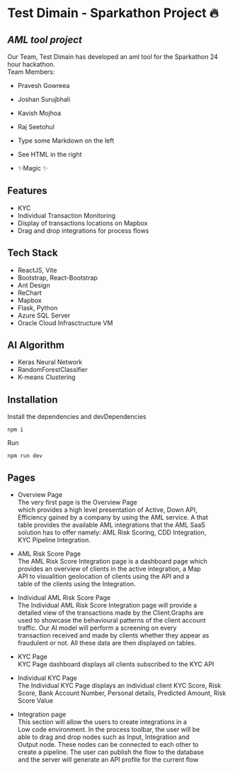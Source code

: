 <h1 class="code-line" data-line-start=0 data-line-end=1 ><a id="Test_Dimain__Sparkathon_Project_0"></a>Test Dimain - Sparkathon Project 🔥</h1>
<h2 class="code-line" data-line-start=1 data-line-end=2 ><a id="AML_tool_project_1"></a><em>AML tool project</em></h2>
<p class="has-line-data" data-line-start="3" data-line-end="5">Our Team, Test Dimain has developed an aml tool for the Sparkathon 24 hour hackathon.<br>
Team Members:</p>
<ul>
<li class="has-line-data" data-line-start="5" data-line-end="6">
<p class="has-line-data" data-line-start="5" data-line-end="6">Pravesh Gowreea</p>
</li>
<li class="has-line-data" data-line-start="6" data-line-end="7">
<p class="has-line-data" data-line-start="6" data-line-end="7">Joshan Surujbhali</p>
</li>
<li class="has-line-data" data-line-start="7" data-line-end="8">
<p class="has-line-data" data-line-start="7" data-line-end="8">Kavish Mojhoa</p>
</li>
<li class="has-line-data" data-line-start="8" data-line-end="10">
<p class="has-line-data" data-line-start="8" data-line-end="9">Raj Seetohul</p>
</li>
<li class="has-line-data" data-line-start="10" data-line-end="11">
<p class="has-line-data" data-line-start="10" data-line-end="11">Type some Markdown on the left</p>
</li>
<li class="has-line-data" data-line-start="11" data-line-end="12">
<p class="has-line-data" data-line-start="11" data-line-end="12">See HTML in the right</p>
</li>
<li class="has-line-data" data-line-start="12" data-line-end="14">
<p class="has-line-data" data-line-start="12" data-line-end="13">✨Magic ✨</p>
</li>
</ul>
<h2 class="code-line" data-line-start=14 data-line-end=15 ><a id="Features_14"></a>Features</h2>
<ul>
<li class="has-line-data" data-line-start="15" data-line-end="16">KYC</li>
<li class="has-line-data" data-line-start="16" data-line-end="17">Individual Transaction Monitoring</li>
<li class="has-line-data" data-line-start="17" data-line-end="18">Display of transactions locations on Mapbox</li>
<li class="has-line-data" data-line-start="18" data-line-end="20">Drag and drop integrations for process flows</li>
</ul>
<h2 class="code-line" data-line-start=20 data-line-end=21 ><a id="Tech_Stack_20"></a>Tech Stack</h2>
<ul>
<li class="has-line-data" data-line-start="21" data-line-end="22">ReactJS, Vite</li>
<li class="has-line-data" data-line-start="22" data-line-end="23">Bootstrap, React-Bootstrap</li>
<li class="has-line-data" data-line-start="23" data-line-end="24">Ant Design</li>
<li class="has-line-data" data-line-start="24" data-line-end="25">ReChart</li>
<li class="has-line-data" data-line-start="25" data-line-end="26">Mapbox</li>
<li class="has-line-data" data-line-start="26" data-line-end="27">Flask, Python</li>
<li class="has-line-data" data-line-start="27" data-line-end="28">Azure SQL Server</li>
<li class="has-line-data" data-line-start="28" data-line-end="30">Oracle Cloud Infrasctructure VM</li>
</ul>
<h2 class="code-line" data-line-start=30 data-line-end=31 ><a id="AI_Algorithm_30"></a>AI Algorithm</h2>
<ul>
<li class="has-line-data" data-line-start="31" data-line-end="32">Keras Neural Network</li>
<li class="has-line-data" data-line-start="32" data-line-end="33">RandomForestClassifier</li>
<li class="has-line-data" data-line-start="33" data-line-end="35">K-means Clustering</li>
</ul>
<h2 class="code-line" data-line-start=35 data-line-end=36 ><a id="Installation_35"></a>Installation</h2>
<p class="has-line-data" data-line-start="36" data-line-end="37">Install the dependencies and devDependencies</p>
<pre><code class="has-line-data" data-line-start="39" data-line-end="41" class="language-sh">npm i
</code></pre>
<p class="has-line-data" data-line-start="41" data-line-end="42">Run</p>
<pre><code class="has-line-data" data-line-start="43" data-line-end="45" class="language-sh">npm run dev
</code></pre>
<h2 class="code-line" data-line-start=45 data-line-end=46 ><a id="Pages_45"></a>Pages</h2>
<ul>
<li class="has-line-data" data-line-start="46" data-line-end="54">
<p class="has-line-data" data-line-start="46" data-line-end="53">Overview Page<br>
The very first page is the Overview Page<br>
which provides a high level presentation of Active, Down API,<br>
Efficiency gained by a company by using the AML service. A that<br>
table provides the available AML integrations that the AML SaaS<br>
solution has to offer namely: AML Risk Scoring, CDD Integration,<br>
KYC Pipeline Integration.</p>
</li>
<li class="has-line-data" data-line-start="54" data-line-end="60">
<p class="has-line-data" data-line-start="54" data-line-end="59">AML Risk Score Page<br>
The AML Risk Score Integration page is a dashboard page which<br>
provides an overview of clients in the active integration, a Map<br>
API to visualition geolocation of clients using the API and a<br>
table of the clients using the Integration.</p>
</li>
<li class="has-line-data" data-line-start="60" data-line-end="68">
<p class="has-line-data" data-line-start="60" data-line-end="67">Individual AML Risk Score Page<br>
The Individual AML Risk Score Integration page will provide a<br>
detailed view of the transactions made by the Client.Graphs are<br>
used to showcase the behavioural patterns of the client account<br>
traffic. Our AI model will perform a screening on every<br>
transaction received and made by clients whether they appear as<br>
fraudulent or not. All these data are then displayed on tables.</p>
</li>
<li class="has-line-data" data-line-start="68" data-line-end="71">
<p class="has-line-data" data-line-start="68" data-line-end="70">KYC Page<br>
KYC Page dashboard displays all clients subscribed to the KYC API</p>
</li>
<li class="has-line-data" data-line-start="71" data-line-end="74">
<p class="has-line-data" data-line-start="71" data-line-end="73">Individual KYC Page<br>
The Individual KYC Page displays an individual client KYC Score, Risk Score, Bank Account Number, Personal details, Predicted Amount, Risk Score Value</p>
</li>
<li class="has-line-data" data-line-start="74" data-line-end="81">
<p class="has-line-data" data-line-start="74" data-line-end="81">Integration page<br>
This section will allow the users to create integrations in a<br>
Low code environment. In the process toolbar, the user will be<br>
able to drag and drop nodes such as Input, Integration and<br>
Output node. These nodes can be connected to each other to<br>
create a pipeline. The user can publish the flow to the database<br>
and the server will generate an API profile for the current flow</p>
</li>
</ul>

